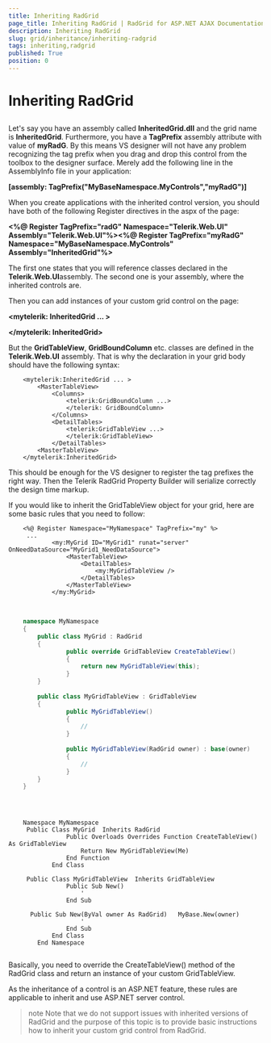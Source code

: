 ```yaml
---
title: Inheriting RadGrid
page_title: Inheriting RadGrid | RadGrid for ASP.NET AJAX Documentation
description: Inheriting RadGrid
slug: grid/inheritance/inheriting-radgrid
tags: inheriting,radgrid
published: True
position: 0
---
```


# Inheriting RadGrid



## 

Let's say you have an assembly called **InheritedGrid.dll** and the grid name is **InheritedGrid**. Furthermore, you have a **TagPrefix** assembly attribute with value of **myRadG**. By this means VS designer will not have any problem recognizing the tag prefix when you drag and drop this control from the toolbox to the designer surface. Merely add the following line in the AssemblyInfo file in your application:

**[assembly: TagPrefix("MyBaseNamespace.MyControls","myRadG")]**

When you create applications with the inherited control version, you should have both of the following Register directives in the aspx of the page:

**<%@ Register TagPrefix="radG" Namespace="Telerik.Web.UI" Assembly="Telerik.Web.UI"%><%@ Register TagPrefix="myRadG" Namespace="MyBaseNamespace.MyControls" Assembly="InheritedGrid"%>**

The first one states that you will reference classes declared in the **Telerik.Web.UI**assembly. The second one is your assembly, where the inherited controls are.

Then you can add instances of your custom grid control on the page:

**<mytelerik: InheritedGrid ... >**

**</mytelerik: InheritedGrid>**

But the **GridTableView**, **GridBoundColumn** etc. classes are defined in the **Telerik.Web.UI** assembly. That is why the declaration in your grid body should have the following syntax:

````ASPNET
	<mytelerik:InheritedGrid ... >
	    <MasterTableView>
	        <Columns>
	            <telerik:GridBoundColumn ...>
	            </telerik: GridBoundColumn>
	        </Columns>
	        <DetailTables>
	            <telerik:GridTableView ...>
	            </telerik:GridTableView>
	        </DetailTables>
	    <MasterTableView>
	</mytelerik:InheritedGrid>          
````



This should be enough for the VS designer to register the tag prefixes the right way. Then the Telerik RadGrid Property Builder will serialize correctly the design time markup.

If you would like to inherit the GridTableView object for your grid, here are some basic rules that you need to follow:



````ASPNET
	<%@ Register Namespace="MyNamespace" TagPrefix="my" %>
	 ...
	        <my:MyGrid ID="MyGrid1" runat="server" OnNeedDataSource="MyGrid1_NeedDataSource">
	            <MasterTableView>
	                <DetailTables>
	                    <my:MyGridTableView />
	                </DetailTables>
	            </MasterTableView>
	        </my:MyGrid>			
````
````C#
	     
	
	namespace MyNamespace
	{
	    public class MyGrid : RadGrid
	    {
	            public override GridTableView CreateTableView()
	            {
	                return new MyGridTableView(this);
	            }
	    }
	
	    public class MyGridTableView : GridTableView
	    {
	            public MyGridTableView()
	            {
	                //
	            }
	
	            public MyGridTableView(RadGrid owner) : base(owner)
	            {
	                //
	            }
	    }
	}
				
````
````VB.NET
	
	
	Namespace MyNamespace
	 Public Class MyGrid  Inherits RadGrid
	            Public Overloads Overrides Function CreateTableView() As GridTableView
	                Return New MyGridTableView(Me)
	            End Function
	        End Class
	
	 Public Class MyGridTableView  Inherits GridTableView
	            Public Sub New()
	                '
	            End Sub
	
	  Public Sub New(ByVal owner As RadGrid)   MyBase.New(owner)
	                '
	            End Sub
	        End Class
	    End Namespace
	
````


Basically, you need to override the CreateTableView() method of the RadGrid class and return an instance of your custom GridTableView.

As the inheritance of a control is an ASP.NET feature, these rules are applicable to inherit and use ASP.NET server control.

>note Note that we do not support issues with inherited versions of RadGrid and the purpose of this topic is to provide basic instructions how to inherit your custom grid control from RadGrid.
>

